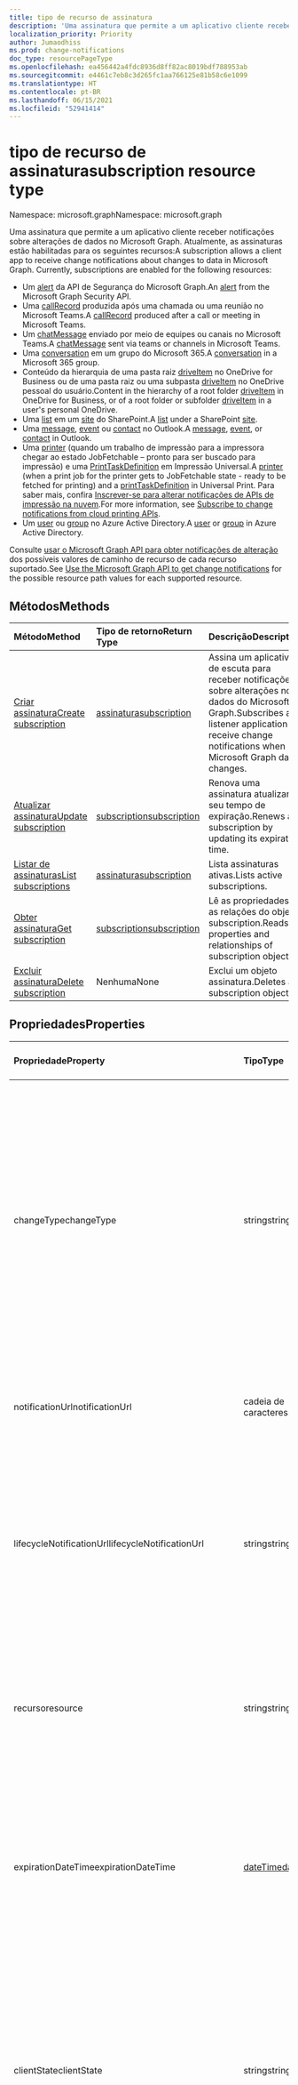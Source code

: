 ```yaml
---
title: tipo de recurso de assinatura
description: 'Uma assinatura que permite a um aplicativo cliente receber notificações sobre alterações de dados no Microsoft Graph. Atualmente, as assinaturas estão habilitadas para os seguintes recursos:'
localization_priority: Priority
author: Jumaodhiss
ms.prod: change-notifications
doc_type: resourcePageType
ms.openlocfilehash: ea456442a4fdc8936d8ff82ac8019bdf788953ab
ms.sourcegitcommit: e4461c7eb8c3d265fc1aa766125e81b58c6e1099
ms.translationtype: HT
ms.contentlocale: pt-BR
ms.lasthandoff: 06/15/2021
ms.locfileid: "52941414"
---
```

# <a name="subscription-resource-type"></a><span data-ttu-id="217d7-104">tipo de recurso de assinatura</span><span class="sxs-lookup"><span data-stu-id="217d7-104">subscription resource type</span></span>

<span data-ttu-id="217d7-105">Namespace: microsoft.graph</span><span class="sxs-lookup"><span data-stu-id="217d7-105">Namespace: microsoft.graph</span></span>

<span data-ttu-id="217d7-p102">Uma assinatura que permite a um aplicativo cliente receber notificações sobre alterações de dados no Microsoft Graph. Atualmente, as assinaturas estão habilitadas para os seguintes recursos:</span><span class="sxs-lookup"><span data-stu-id="217d7-p102">A subscription allows a client app to receive change notifications about changes to data in Microsoft Graph. Currently, subscriptions are enabled for the following resources:</span></span>

- <span data-ttu-id="217d7-108">Um [alert][] da API de Segurança do Microsoft Graph.</span><span class="sxs-lookup"><span data-stu-id="217d7-108">An [alert][] from the Microsoft Graph Security API.</span></span>
- <span data-ttu-id="217d7-109">Uma [callRecord][] produzida após uma chamada ou uma reunião no Microsoft Teams.</span><span class="sxs-lookup"><span data-stu-id="217d7-109">A [callRecord][] produced after a call or meeting in Microsoft Teams.</span></span>
- <span data-ttu-id="217d7-110">Um [chatMessage][] enviado por meio de equipes ou canais no Microsoft Teams.</span><span class="sxs-lookup"><span data-stu-id="217d7-110">A [chatMessage][] sent via teams or channels in Microsoft Teams.</span></span>
- <span data-ttu-id="217d7-111">Uma [conversation][] em um grupo do Microsoft 365.</span><span class="sxs-lookup"><span data-stu-id="217d7-111">A [conversation][] in a Microsoft 365 group.</span></span>
- <span data-ttu-id="217d7-112">Conteúdo da hierarquia de uma pasta raiz [driveItem][] no OneDrive for Business ou de uma pasta raiz ou uma subpasta [driveItem][] no OneDrive pessoal do usuário.</span><span class="sxs-lookup"><span data-stu-id="217d7-112">Content in the hierarchy of a root folder [driveItem][] in OneDrive for Business, or of a root folder or subfolder [driveItem][] in a user's personal OneDrive.</span></span>
- <span data-ttu-id="217d7-113">Uma [list][] em um [site][] do SharePoint.</span><span class="sxs-lookup"><span data-stu-id="217d7-113">A [list][] under a SharePoint [site][].</span></span>
- <span data-ttu-id="217d7-114">Uma [message][], [event][] ou [contact][] no Outlook.</span><span class="sxs-lookup"><span data-stu-id="217d7-114">A [message][], [event][], or [contact][] in Outlook.</span></span>
- <span data-ttu-id="217d7-115">Uma [printer][] (quando um trabalho de impressão para a impressora chegar ao estado JobFetchable – pronto para ser buscado para impressão) e uma [PrintTaskDefinition][] em Impressão Universal.</span><span class="sxs-lookup"><span data-stu-id="217d7-115">A [printer][] (when a print job for the printer gets to JobFetchable state - ready to be fetched for printing) and a [printTaskDefinition][] in Universal Print.</span></span> <span data-ttu-id="217d7-116">Para saber mais, confira [Inscrever-se para alterar notificações de APIs de impressão na nuvem](/graph/universal-print-webhook-notifications).</span><span class="sxs-lookup"><span data-stu-id="217d7-116">For more information, see [Subscribe to change notifications from cloud printing APIs](/graph/universal-print-webhook-notifications).</span></span>
- <span data-ttu-id="217d7-117">Um [user][] ou [group][] no Azure Active Directory.</span><span class="sxs-lookup"><span data-stu-id="217d7-117">A [user][] or [group][] in Azure Active Directory.</span></span>

<span data-ttu-id="217d7-118">Consulte [usar o Microsoft Graph API para obter notificações de alteração](webhooks.md) dos possíveis valores de caminho de recurso de cada recurso suportado.</span><span class="sxs-lookup"><span data-stu-id="217d7-118">See [Use the Microsoft Graph API to get change notifications](webhooks.md) for the possible resource path values for each supported resource.</span></span>

## <a name="methods"></a><span data-ttu-id="217d7-119">Métodos</span><span class="sxs-lookup"><span data-stu-id="217d7-119">Methods</span></span>

| <span data-ttu-id="217d7-120">Método</span><span class="sxs-lookup"><span data-stu-id="217d7-120">Method</span></span> | <span data-ttu-id="217d7-121">Tipo de retorno</span><span class="sxs-lookup"><span data-stu-id="217d7-121">Return Type</span></span> | <span data-ttu-id="217d7-122">Descrição</span><span class="sxs-lookup"><span data-stu-id="217d7-122">Description</span></span> |
|:-------|:------------|:------------|
| [<span data-ttu-id="217d7-123">Criar assinatura</span><span class="sxs-lookup"><span data-stu-id="217d7-123">Create subscription</span></span>](../api/subscription-post-subscriptions.md) | [<span data-ttu-id="217d7-124">assinatura</span><span class="sxs-lookup"><span data-stu-id="217d7-124">subscription</span></span>](subscription.md) | <span data-ttu-id="217d7-125">Assina um aplicativo de escuta para receber notificações sobre alterações nos dados do Microsoft Graph.</span><span class="sxs-lookup"><span data-stu-id="217d7-125">Subscribes a listener application to receive change notifications when Microsoft Graph data changes.</span></span> |
| [<span data-ttu-id="217d7-126">Atualizar assinatura</span><span class="sxs-lookup"><span data-stu-id="217d7-126">Update subscription</span></span>](../api/subscription-update.md) | [<span data-ttu-id="217d7-127">subscription</span><span class="sxs-lookup"><span data-stu-id="217d7-127">subscription</span></span>](subscription.md) | <span data-ttu-id="217d7-128">Renova uma assinatura atualizando seu tempo de expiração.</span><span class="sxs-lookup"><span data-stu-id="217d7-128">Renews a subscription by updating its expiration time.</span></span> |
| [<span data-ttu-id="217d7-129">Listar de assinaturas</span><span class="sxs-lookup"><span data-stu-id="217d7-129">List subscriptions</span></span>](../api/subscription-list.md) | [<span data-ttu-id="217d7-130">assinatura</span><span class="sxs-lookup"><span data-stu-id="217d7-130">subscription</span></span>](subscription.md) | <span data-ttu-id="217d7-131">Lista assinaturas ativas.</span><span class="sxs-lookup"><span data-stu-id="217d7-131">Lists active subscriptions.</span></span> |
| [<span data-ttu-id="217d7-132">Obter assinatura</span><span class="sxs-lookup"><span data-stu-id="217d7-132">Get subscription</span></span>](../api/subscription-get.md) | [<span data-ttu-id="217d7-133">subscription</span><span class="sxs-lookup"><span data-stu-id="217d7-133">subscription</span></span>](subscription.md) | <span data-ttu-id="217d7-134">Lê as propriedades e as relações do objeto subscription.</span><span class="sxs-lookup"><span data-stu-id="217d7-134">Reads properties and relationships of subscription object.</span></span> |
| [<span data-ttu-id="217d7-135">Excluir assinatura</span><span class="sxs-lookup"><span data-stu-id="217d7-135">Delete subscription</span></span>](../api/subscription-delete.md) | <span data-ttu-id="217d7-136">Nenhuma</span><span class="sxs-lookup"><span data-stu-id="217d7-136">None</span></span> | <span data-ttu-id="217d7-137">Exclui um objeto assinatura.</span><span class="sxs-lookup"><span data-stu-id="217d7-137">Deletes a subscription object.</span></span> |

## <a name="properties"></a><span data-ttu-id="217d7-138">Propriedades</span><span class="sxs-lookup"><span data-stu-id="217d7-138">Properties</span></span>

| <span data-ttu-id="217d7-139">Propriedade</span><span class="sxs-lookup"><span data-stu-id="217d7-139">Property</span></span> | <span data-ttu-id="217d7-140">Tipo</span><span class="sxs-lookup"><span data-stu-id="217d7-140">Type</span></span> | <span data-ttu-id="217d7-141">Descrição</span><span class="sxs-lookup"><span data-stu-id="217d7-141">Description</span></span> | <span data-ttu-id="217d7-142">Recursos com Suporte</span><span class="sxs-lookup"><span data-stu-id="217d7-142">Supported Resources</span></span> |
|:---------|:-----|:------------|:--------------|
| <span data-ttu-id="217d7-143">changeType</span><span class="sxs-lookup"><span data-stu-id="217d7-143">changeType</span></span> | <span data-ttu-id="217d7-144">string</span><span class="sxs-lookup"><span data-stu-id="217d7-144">string</span></span> | <span data-ttu-id="217d7-145">Obrigatório.</span><span class="sxs-lookup"><span data-stu-id="217d7-145">Required.</span></span> <span data-ttu-id="217d7-146">Indica qual é o tipo de alteração no recurso inscrito que irá emitir uma notificação de alteração.</span><span class="sxs-lookup"><span data-stu-id="217d7-146">Indicates the type of change in the subscribed resource that will raise a change notification.</span></span> <span data-ttu-id="217d7-147">Os valores com suporte são: `created`, `updated`, `deleted`.</span><span class="sxs-lookup"><span data-stu-id="217d7-147">The supported values are: `created`, `updated`, `deleted`.</span></span> <span data-ttu-id="217d7-148">Vários valores podem ser combinados usando uma lista separada por vírgula.</span><span class="sxs-lookup"><span data-stu-id="217d7-148">Multiple values can be combined using a comma-separated list.</span></span><br><br><span data-ttu-id="217d7-149">Observação: As notificações de alteração de lista e item raiz da unidade suportam apenas o `updated` changeType.</span><span class="sxs-lookup"><span data-stu-id="217d7-149">Note: Drive root item and list change notifications support only the `updated` changeType.</span></span> <span data-ttu-id="217d7-150">Suporte para notificações de alteração de usuário e grupo `updated` e `deleted` changeType.</span><span class="sxs-lookup"><span data-stu-id="217d7-150">User and group change notifications support `updated` and `deleted` changeType.</span></span> | <span data-ttu-id="217d7-151">Todos</span><span class="sxs-lookup"><span data-stu-id="217d7-151">All</span></span> |
| <span data-ttu-id="217d7-152">notificationUrl</span><span class="sxs-lookup"><span data-stu-id="217d7-152">notificationUrl</span></span> | <span data-ttu-id="217d7-153">cadeia de caracteres</span><span class="sxs-lookup"><span data-stu-id="217d7-153">string</span></span> | <span data-ttu-id="217d7-p106">Obrigatório. O URL do ponto de extremidade que receberá as notificações de alteração. Este URL deve fazer uso do protocolo HTTPS.</span><span class="sxs-lookup"><span data-stu-id="217d7-p106">Required. The URL of the endpoint that will receive the change notifications. This URL must make use of the HTTPS protocol.</span></span> | <span data-ttu-id="217d7-157">Todos</span><span class="sxs-lookup"><span data-stu-id="217d7-157">All</span></span> |
| <span data-ttu-id="217d7-158">lifecycleNotificationUrl</span><span class="sxs-lookup"><span data-stu-id="217d7-158">lifecycleNotificationUrl</span></span> | <span data-ttu-id="217d7-159">string</span><span class="sxs-lookup"><span data-stu-id="217d7-159">string</span></span> | <span data-ttu-id="217d7-160">A URL do ponto de extremidade que recebe notificações do ciclo de vida, incluindo notificações de `subscriptionRemoved` e `missed`.</span><span class="sxs-lookup"><span data-stu-id="217d7-160">The URL of the endpoint that receives lifecycle notifications, including `subscriptionRemoved` and `missed` notifications.</span></span> <span data-ttu-id="217d7-161">Esta URL deve fazer uso do protocolo HTTPS.</span><span class="sxs-lookup"><span data-stu-id="217d7-161">This URL must make use of the HTTPS protocol.</span></span> <span data-ttu-id="217d7-162">Opcional.</span><span class="sxs-lookup"><span data-stu-id="217d7-162">Optional.</span></span> <br><br><span data-ttu-id="217d7-163">[Leia mais](/graph/webhooks-lifecycle) sobre como os recursos do Outlook usam notificações do ciclo de vida.</span><span class="sxs-lookup"><span data-stu-id="217d7-163">[Read more](/graph/webhooks-lifecycle) about how Outlook resources use lifecycle notifications.</span></span> | <span data-ttu-id="217d7-164">Todos</span><span class="sxs-lookup"><span data-stu-id="217d7-164">All</span></span> |
| <span data-ttu-id="217d7-165">recurso</span><span class="sxs-lookup"><span data-stu-id="217d7-165">resource</span></span> | <span data-ttu-id="217d7-166">string</span><span class="sxs-lookup"><span data-stu-id="217d7-166">string</span></span> | <span data-ttu-id="217d7-167">Obrigatório.</span><span class="sxs-lookup"><span data-stu-id="217d7-167">Required.</span></span> <span data-ttu-id="217d7-168">Especifica o recurso que será monitorado para detectar alterações.</span><span class="sxs-lookup"><span data-stu-id="217d7-168">Specifies the resource that will be monitored for changes.</span></span> <span data-ttu-id="217d7-169">Não incluir a URL base (`https://graph.microsoft.com/v1.0/`).</span><span class="sxs-lookup"><span data-stu-id="217d7-169">Do not include the base URL (`https://graph.microsoft.com/v1.0/`).</span></span> <span data-ttu-id="217d7-170">Consulte os possíveis valores do [caminho](webhooks.md) do recurso de cada recurso suportado.</span><span class="sxs-lookup"><span data-stu-id="217d7-170">See the possible resource path [values](webhooks.md) for each supported resource.</span></span>| <span data-ttu-id="217d7-171">Todos</span><span class="sxs-lookup"><span data-stu-id="217d7-171">All</span></span> |
| <span data-ttu-id="217d7-172">expirationDateTime</span><span class="sxs-lookup"><span data-stu-id="217d7-172">expirationDateTime</span></span> | [<span data-ttu-id="217d7-173">dateTime</span><span class="sxs-lookup"><span data-stu-id="217d7-173">dateTime</span></span>](https://tools.ietf.org/html/rfc3339) | <span data-ttu-id="217d7-p109">Obrigatório. Especifica a data e hora em que a assinatura do webhook expira. O horário está em UTC e pode ser uma quantidade de tempo desde a criação da assinatura que varia de acordo com o recurso assinado. Consulte a tabela abaixo para obter a duração máxima da assinatura com suporte.</span><span class="sxs-lookup"><span data-stu-id="217d7-p109">Required. Specifies the date and time when the webhook subscription expires. The time is in UTC, and can be an amount of time from subscription creation that varies for the resource subscribed to.  See the table below for maximum supported subscription length of time.</span></span> | <span data-ttu-id="217d7-178">Todos</span><span class="sxs-lookup"><span data-stu-id="217d7-178">All</span></span> |
| <span data-ttu-id="217d7-179">clientState</span><span class="sxs-lookup"><span data-stu-id="217d7-179">clientState</span></span> | <span data-ttu-id="217d7-180">string</span><span class="sxs-lookup"><span data-stu-id="217d7-180">string</span></span> | <span data-ttu-id="217d7-181">Opcional.</span><span class="sxs-lookup"><span data-stu-id="217d7-181">Optional.</span></span> <span data-ttu-id="217d7-182">Especifica o valor da propriedade `clientState` enviada pelo serviço em cada notificação de alteração.</span><span class="sxs-lookup"><span data-stu-id="217d7-182">Specifies the value of the `clientState` property sent by the service in each change notification.</span></span> <span data-ttu-id="217d7-183">O comprimento máximo é de 128 caracteres.</span><span class="sxs-lookup"><span data-stu-id="217d7-183">The maximum length is 128 characters.</span></span> <span data-ttu-id="217d7-184">O cliente pode verificar se a notificação de alteração veio do serviço pela comparação do valor da propriedade `clientState` enviada com a assinatura com o valor da propriedade `clientState` recebida contendo cada notificação de alteração.</span><span class="sxs-lookup"><span data-stu-id="217d7-184">The client can check that the change notification came from the service by comparing the value of the `clientState` property sent with the subscription with the value of the `clientState` property received with each change notification.</span></span> | <span data-ttu-id="217d7-185">Todos</span><span class="sxs-lookup"><span data-stu-id="217d7-185">All</span></span> |
| <span data-ttu-id="217d7-186">id</span><span class="sxs-lookup"><span data-stu-id="217d7-186">id</span></span> | <span data-ttu-id="217d7-187">string</span><span class="sxs-lookup"><span data-stu-id="217d7-187">string</span></span> | <span data-ttu-id="217d7-p111">Identificador exclusivo da assinatura. Somente leitura.</span><span class="sxs-lookup"><span data-stu-id="217d7-p111">Unique identifier for the subscription. Read-only.</span></span> | <span data-ttu-id="217d7-190">Todos</span><span class="sxs-lookup"><span data-stu-id="217d7-190">All</span></span> |
| <span data-ttu-id="217d7-191">ApplicationId</span><span class="sxs-lookup"><span data-stu-id="217d7-191">applicationId</span></span> | <span data-ttu-id="217d7-192">cadeia de caracteres</span><span class="sxs-lookup"><span data-stu-id="217d7-192">string</span></span> | <span data-ttu-id="217d7-p112">Identificador do aplicativo utilizado para criar a assinatura. Somente leitura.</span><span class="sxs-lookup"><span data-stu-id="217d7-p112">Identifier of the application used to create the subscription. Read-only.</span></span> | <span data-ttu-id="217d7-195">Todos</span><span class="sxs-lookup"><span data-stu-id="217d7-195">All</span></span> |
| <span data-ttu-id="217d7-196">creatorId</span><span class="sxs-lookup"><span data-stu-id="217d7-196">creatorId</span></span> | <span data-ttu-id="217d7-197">cadeia de caracteres</span><span class="sxs-lookup"><span data-stu-id="217d7-197">string</span></span> | <span data-ttu-id="217d7-198">Identificador de usuário ou entidade de serviço que criou a assinatura.</span><span class="sxs-lookup"><span data-stu-id="217d7-198">Identifier of the user or service principal that created the subscription.</span></span> <span data-ttu-id="217d7-199">Se o aplicativo usado delegada permissões para criar a assinatura, esse campo contém a id do usuário que entrou no aplicativo chamado em nome dele.</span><span class="sxs-lookup"><span data-stu-id="217d7-199">If the app used delegated permissions to create the subscription, this field contains the id of the signed-in user the app called on behalf of.</span></span> <span data-ttu-id="217d7-200">Se o aplicativo usou permissões do aplicativo, esse campo contém a id da entidade de serviço correspondente ao aplicativo.</span><span class="sxs-lookup"><span data-stu-id="217d7-200">If the app used application permissions, this field contains the id of the service principal corresponding to the app.</span></span> <span data-ttu-id="217d7-201">Somente leitura.</span><span class="sxs-lookup"><span data-stu-id="217d7-201">Read-only.</span></span> | <span data-ttu-id="217d7-202">Todos</span><span class="sxs-lookup"><span data-stu-id="217d7-202">All</span></span> |
| <span data-ttu-id="217d7-203">includeResourceData</span><span class="sxs-lookup"><span data-stu-id="217d7-203">includeResourceData</span></span> | <span data-ttu-id="217d7-204">Booleano</span><span class="sxs-lookup"><span data-stu-id="217d7-204">Boolean</span></span> | <span data-ttu-id="217d7-205">Quando definido como `true`, alterar as notificações [inclui dados de recurso](/graph/webhooks-with-resource-data) (como o conteúdo de uma mensagem de bate-papo).</span><span class="sxs-lookup"><span data-stu-id="217d7-205">When set to `true`, change notifications [include resource data](/graph/webhooks-with-resource-data) (such as content of a chat message).</span></span> <span data-ttu-id="217d7-206">Opcional.</span><span class="sxs-lookup"><span data-stu-id="217d7-206">Optional.</span></span> | <span data-ttu-id="217d7-207">Todos</span><span class="sxs-lookup"><span data-stu-id="217d7-207">All</span></span> |
| <span data-ttu-id="217d7-208">encryptionCertificate</span><span class="sxs-lookup"><span data-stu-id="217d7-208">encryptionCertificate</span></span> | <span data-ttu-id="217d7-209">cadeia de caracteres</span><span class="sxs-lookup"><span data-stu-id="217d7-209">string</span></span> | <span data-ttu-id="217d7-210">Uma representação codificada em Base64 de um certificado com uma chave pública usada para criptografar os dados de recursos nas notificações de alteração.</span><span class="sxs-lookup"><span data-stu-id="217d7-210">A base64-encoded representation of a certificate with a public key used to encrypt resource data in change notifications.</span></span> <span data-ttu-id="217d7-211">Opcional.</span><span class="sxs-lookup"><span data-stu-id="217d7-211">Optional.</span></span> <span data-ttu-id="217d7-212">Obrigatório quando **includeResourceData** é verdadeiro.</span><span class="sxs-lookup"><span data-stu-id="217d7-212">Required when **includeResourceData** is true.</span></span> | <span data-ttu-id="217d7-213">Todos</span><span class="sxs-lookup"><span data-stu-id="217d7-213">All</span></span> |
| <span data-ttu-id="217d7-214">encryptionCertificateId</span><span class="sxs-lookup"><span data-stu-id="217d7-214">encryptionCertificateId</span></span> | <span data-ttu-id="217d7-215">cadeia de caracteres</span><span class="sxs-lookup"><span data-stu-id="217d7-215">string</span></span> | <span data-ttu-id="217d7-p116">Um aplicativo personalizado forneceu um identificador para ajudar a identificar o certificado necessário para decodificar os dados dos recursos. Opcional.</span><span class="sxs-lookup"><span data-stu-id="217d7-p116">A custom app-provided identifier to help identify the certificate needed to decrypt resource data. Optional.</span></span>| <span data-ttu-id="217d7-218">Todos</span><span class="sxs-lookup"><span data-stu-id="217d7-218">All</span></span> |
| <span data-ttu-id="217d7-219">latestSupportedTlsVersion</span><span class="sxs-lookup"><span data-stu-id="217d7-219">latestSupportedTlsVersion</span></span> | <span data-ttu-id="217d7-220">Cadeia de caracteres</span><span class="sxs-lookup"><span data-stu-id="217d7-220">String</span></span> | <span data-ttu-id="217d7-221">Especifica a versão mais recente do protocolo TLS que o ponto de extremidade, especificado por **notificationUrl**, é compatível.</span><span class="sxs-lookup"><span data-stu-id="217d7-221">Specifies the latest version of Transport Layer Security (TLS) that the notification endpoint, specified by **notificationUrl**, supports.</span></span> <span data-ttu-id="217d7-222">Os valores possíveis são: `v1_0`, `v1_1`, `v1_2`, `v1_3`.</span><span class="sxs-lookup"><span data-stu-id="217d7-222">The possible values are: `v1_0`, `v1_1`, `v1_2`, `v1_3`.</span></span> </br></br><span data-ttu-id="217d7-223">Para os assinantes cujo ponto de extremidade de notificação suporta uma versão menor que a versão recomendada atualmente (TLS 1.2), especificar essa propriedade por uma [linha do tempo](https://developer.microsoft.com/graph/blogs/microsoft-graph-subscriptions-deprecating-tls-1-0-and-1-1/) definida, permite o uso temporário da versão preterida do TLS antes de concluir a atualização para o TLS 1.2.</span><span class="sxs-lookup"><span data-stu-id="217d7-223">For subscribers whose notification endpoint supports a version lower than the currently recommended version (TLS 1.2), specifying this property by a set [timeline](https://developer.microsoft.com/graph/blogs/microsoft-graph-subscriptions-deprecating-tls-1-0-and-1-1/) allows them to temporarily use their deprecated version of TLS before completing their upgrade to TLS 1.2.</span></span> <span data-ttu-id="217d7-224">Para esses assinantes, não definir essa propriedade pela linha do tempo resultaria em uma falha nas operações da assinatura.</span><span class="sxs-lookup"><span data-stu-id="217d7-224">For these subscribers, not setting this property per the timeline would result in subscription operations failing.</span></span> </br></br><span data-ttu-id="217d7-225">Para os assinantes cujo ponto de extremidade já tem suporte ao TLS 1.2, a configuração dessa propriedade é opcional.</span><span class="sxs-lookup"><span data-stu-id="217d7-225">For subscribers whose notification endpoint already supports TLS 1.2, setting this property is optional.</span></span> <span data-ttu-id="217d7-226">Nesses casos, o Microsoft Graph padroniza a propriedade como `v1_2`.</span><span class="sxs-lookup"><span data-stu-id="217d7-226">In such cases, Microsoft Graph defaults the property to `v1_2`.</span></span> | <span data-ttu-id="217d7-227">Todos</span><span class="sxs-lookup"><span data-stu-id="217d7-227">All</span></span> |
| <span data-ttu-id="217d7-228">notificationContentType</span><span class="sxs-lookup"><span data-stu-id="217d7-228">notificationContentType</span></span> | <span data-ttu-id="217d7-229">cadeia de caracteres</span><span class="sxs-lookup"><span data-stu-id="217d7-229">string</span></span> | <span data-ttu-id="217d7-230">Tipo de conteúdo desejado para as notificações de alteração do MS Graph para os tipos de recursos com suporte.</span><span class="sxs-lookup"><span data-stu-id="217d7-230">Desired content-type for MS Graph change notifications for supported resource types.</span></span> <span data-ttu-id="217d7-231">O tipo de conteúdo padrão é o tipo de conteúdo "aplicativo/json".</span><span class="sxs-lookup"><span data-stu-id="217d7-231">The default content-type is the "application/json" content-type.</span></span> | <span data-ttu-id="217d7-232">Todos</span><span class="sxs-lookup"><span data-stu-id="217d7-232">All</span></span> |
| <span data-ttu-id="217d7-233">notificationQueryOptions</span><span class="sxs-lookup"><span data-stu-id="217d7-233">notificationQueryOptions</span></span> | <span data-ttu-id="217d7-234">cadeia de caracteres</span><span class="sxs-lookup"><span data-stu-id="217d7-234">string</span></span> | <span data-ttu-id="217d7-235">Opções de Consulta OData para especificar o valor do recurso de destino.</span><span class="sxs-lookup"><span data-stu-id="217d7-235">OData Query Options for specifying value for the targeting resource.</span></span> <span data-ttu-id="217d7-236">Os clientes recebem notificações quando o recurso atinge ao estado correspondente às opções de consulta aqui fornecidas.</span><span class="sxs-lookup"><span data-stu-id="217d7-236">Clients receive notifications when resource reaches the state matching the query options provided here.</span></span> <span data-ttu-id="217d7-237">Com essa nova propriedade na carga de criação de assinatura, juntamente com todas as propriedades existentes, os Webhooks enviarão notificações sempre que um recurso atingir o estado desejado mencionado na propriedade notificationQueryOptions. Por exemplo, quando o trabalho de impressão for concluído, quando o valor de uma propriedade `isFetchable` do recurso de impressão se tornar verdadeiro etc.</span><span class="sxs-lookup"><span data-stu-id="217d7-237">With this new property in the subscription creation payload along with all existing properties, Webhooks will deliver notifications whenever a resource reaches the desired state mentioned in the notificationQueryOptions property eg  when the print job is completed, when a print job resource `isFetchable` property value becomes true etc.</span></span> | [<span data-ttu-id="217d7-238">Serviço de Impressão Universal</span><span class="sxs-lookup"><span data-stu-id="217d7-238">Universal Print Service</span></span>](/graph/universal-print-webhook-notifications) |

### <a name="maximum-length-of-subscription-per-resource-type"></a><span data-ttu-id="217d7-239">Tamanho máximo da assinatura por tipo de recurso</span><span class="sxs-lookup"><span data-stu-id="217d7-239">Maximum length of subscription per resource type</span></span>

| <span data-ttu-id="217d7-240">Resource</span><span class="sxs-lookup"><span data-stu-id="217d7-240">Resource</span></span>            | <span data-ttu-id="217d7-241">Tempo de expiração máximo</span><span class="sxs-lookup"><span data-stu-id="217d7-241">Maximum expiration time</span></span>  |
|:--------------------|:-------------------------|
| <span data-ttu-id="217d7-242">**Alerta** de segurança</span><span class="sxs-lookup"><span data-stu-id="217d7-242">Security **alert**</span></span>     | <span data-ttu-id="217d7-243">43200 minutos (em 30 dias )</span><span class="sxs-lookup"><span data-stu-id="217d7-243">43200 minutes (under 30 days)</span></span>  |
| <span data-ttu-id="217d7-244">Teams **callRecord**</span><span class="sxs-lookup"><span data-stu-id="217d7-244">Teams **callRecord**</span></span>    | <span data-ttu-id="217d7-245">4230 minutos (em 3 dias)</span><span class="sxs-lookup"><span data-stu-id="217d7-245">4230 minutes (under 3 days)</span></span>  |
| <span data-ttu-id="217d7-246">Teams **chatMessage**</span><span class="sxs-lookup"><span data-stu-id="217d7-246">Teams **chatMessage**</span></span>    | <span data-ttu-id="217d7-247">60 minutos (1 hora)</span><span class="sxs-lookup"><span data-stu-id="217d7-247">60 minutes (1 hour)</span></span>  |
| <span data-ttu-id="217d7-248">**Conversa** em grupo</span><span class="sxs-lookup"><span data-stu-id="217d7-248">Group **conversation**</span></span> | <span data-ttu-id="217d7-249">4230 minutos (em 3 dias)</span><span class="sxs-lookup"><span data-stu-id="217d7-249">4230 minutes (under 3 days)</span></span>    |
| <span data-ttu-id="217d7-250">OneDrive **driveItem**</span><span class="sxs-lookup"><span data-stu-id="217d7-250">OneDrive **driveItem**</span></span>    | <span data-ttu-id="217d7-251">42.300 minutos (menos de 30 dias)</span><span class="sxs-lookup"><span data-stu-id="217d7-251">42300 minutes (under 30 days)</span></span>    |
| <span data-ttu-id="217d7-252">**Lista** do Microsoft Office SharePoint Online</span><span class="sxs-lookup"><span data-stu-id="217d7-252">SharePoint **list**</span></span>    | <span data-ttu-id="217d7-253">42.300 minutos (menos de 30 dias)</span><span class="sxs-lookup"><span data-stu-id="217d7-253">42300 minutes (under 30 days)</span></span>    |
| <span data-ttu-id="217d7-254">Outlook **mensagem**, **evento**, **contato**</span><span class="sxs-lookup"><span data-stu-id="217d7-254">Outlook **message**, **event**, **contact**</span></span>              | <span data-ttu-id="217d7-255">4230 minutos (em 3 dias)</span><span class="sxs-lookup"><span data-stu-id="217d7-255">4230 minutes (under 3 days)</span></span>    |
| <span data-ttu-id="217d7-256">**usuário**, **grupo**, outros recursos de diretório</span><span class="sxs-lookup"><span data-stu-id="217d7-256">**user**, **group**, other directory resources</span></span>   | <span data-ttu-id="217d7-257">41760 minutos (menos de 29 dias)</span><span class="sxs-lookup"><span data-stu-id="217d7-257">41760 minutes (under 29 days)</span></span>    |
| <span data-ttu-id="217d7-258">Imprimir **printer**</span><span class="sxs-lookup"><span data-stu-id="217d7-258">Print **printer**</span></span> | <span data-ttu-id="217d7-259">4230 minutos (em 3 dias)</span><span class="sxs-lookup"><span data-stu-id="217d7-259">4230 minutes (under 3 days)</span></span>    |
| <span data-ttu-id="217d7-260">Imprimir **printTaskDefinition**</span><span class="sxs-lookup"><span data-stu-id="217d7-260">Print **printTaskDefinition**</span></span> | <span data-ttu-id="217d7-261">4230 minutos (em 3 dias)</span><span class="sxs-lookup"><span data-stu-id="217d7-261">4230 minutes (under 3 days)</span></span>    |


> <span data-ttu-id="217d7-262">**Observação:** Os aplicativos existentes e os novos aplicativos não devem ultrapassar o valor suportado.</span><span class="sxs-lookup"><span data-stu-id="217d7-262">**Note:** Existing applications and new applications should not exceed the supported value.</span></span> <span data-ttu-id="217d7-263">No futuro, as solicitações para criar ou renovar uma assinatura além do valor máximo falharão.</span><span class="sxs-lookup"><span data-stu-id="217d7-263">In the future, any requests to create or renew a subscription beyond the maximum value will fail.</span></span>

## <a name="relationships"></a><span data-ttu-id="217d7-264">Relações</span><span class="sxs-lookup"><span data-stu-id="217d7-264">Relationships</span></span>

<span data-ttu-id="217d7-265">Nenhum</span><span class="sxs-lookup"><span data-stu-id="217d7-265">None</span></span>

## <a name="json-representation"></a><span data-ttu-id="217d7-266">Representação JSON</span><span class="sxs-lookup"><span data-stu-id="217d7-266">JSON representation</span></span>

<span data-ttu-id="217d7-267">Veja a seguir uma representação JSON do recurso.</span><span class="sxs-lookup"><span data-stu-id="217d7-267">Here is a JSON representation of the resource.</span></span>

<!--{
  "blockType": "resource",
  "optionalProperties": [],
  "baseType": "microsoft.graph.entity",
  "@odata.type": "microsoft.graph.subscription",
  "@odata.annotations": [
    {
      "capabilities": {
        "skippable": false,
        "toppable": false,
        "countable": false,
        "expandable": false,
        "filterable": false,
        "referenceable": false,
        "selectable": false,
        "sortable": false
      }
    }
  ]
}-->

```json
{
  "changeType": "string",
  "notificationUrl": "string",
  "lifecycleNotificationUrl": "string",
  "resource": "string",
  "applicationId" : "string",
  "expirationDateTime": "String (timestamp)",
  "id": "string (identifier)",
  "clientState": "string",
  "creatorId": "string",
  "includeResourceData": "boolean",
  "encryptionCertificate": "string",
  "encryptionCertificateId": "string",
  "latestSupportedTlsVersion": "string",
  "notificationContentType": "string",
  "notificationQueryOptions": "string"
}
```

[contato]: ./contact.md
[contact]: ./contact.md
[conversa]: ./conversation.md
[conversation]: ./conversation.md
[driveItem]: ./driveitem.md
[list]: ./list.md
[site]: ./site.md
[event]: ./event.md
[group]: ./group.md
[message]: ./message.md
[user]: ./user.md
[alert]: ./alert.md
[chatMessage]: ./chatmessage.md
[callRecord]: ./callrecords-callrecord.md
[impressora]: ./printer.md
[printer]: ./printer.md
[printTaskDefinition]: ./printtaskdefinition.md

<!-- uuid: 8fcb5dbc-d5aa-4681-8e31-b001d5168d79
2015-10-25 14:57:30 UTC -->
<!-- {
  "type": "#page.annotation",
  "description": "subscription resource",
  "keywords": "",
  "section": "documentation",
  "tocPath&quot;: &quot;"
}-->

